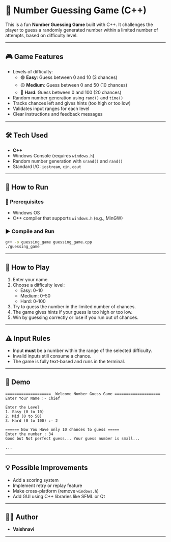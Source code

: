 
# 🎯 Number Guessing Game (C++)

This is a fun **Number Guessing Game** built with C++. It challenges the player to guess a randomly generated number within a limited number of attempts, based on difficulty level.

---

## 🎮 Game Features

- Levels of difficulty:
  - 🟢 **Easy**: Guess between 0 and 10 (3 chances)
  - 🟡 **Medium**: Guess between 0 and 50 (10 chances)
  - 🔴 **Hard**: Guess between 0 and 100 (20 chances)
- Random number generation using `rand()` and `time()`
- Tracks chances left and gives hints (too high or too low)
- Validates input ranges for each level
- Clear instructions and feedback messages

---

## 🛠️ Tech Used

- **C++**
- Windows Console (requires `windows.h`)
- Random number generation with `srand()` and `rand()`
- Standard I/O: `iostream`, `cin`, `cout`

---

## 🚀 How to Run

### 📌 Prerequisites
- Windows OS
- C++ compiler that supports `windows.h` (e.g., MinGW)

### ▶️ Compile and Run

```bash
g++ -o guessing_game guessing_game.cpp
./guessing_game
```

---

## 🧠 How to Play

1. Enter your name.
2. Choose a difficulty level:
   - Easy: 0–10
   - Medium: 0–50
   - Hard: 0–100
3. Try to guess the number in the limited number of chances.
4. The game gives hints if your guess is too high or too low.
5. Win by guessing correctly or lose if you run out of chances.

---

## ⚠️ Input Rules

- Input **must** be a number within the range of the selected difficulty.
- Invalid inputs still consume a chance.
- The game is fully text-based and runs in the terminal.

---

## 📸 Demo

```
====================  Welcome Number Guess Game ====================
Enter Your Name :- Chief

Enter the Level
1. Easy (0 to 10)
2. Mid (0 to 50)
3. Hard (0 to 100) :- 2

====== Now You Have only 10 chances to guess =====
Enter the number : 34
Good but Not perfect guess... Your guess number is small...

...
```

---

## 💡 Possible Improvements

- Add a scoring system
- Implement retry or replay feature
- Make cross-platform (remove `windows.h`)
- Add GUI using C++ libraries like SFML or Qt

---

## 👨‍💻 Author

- **Vaishnavi** 

---


